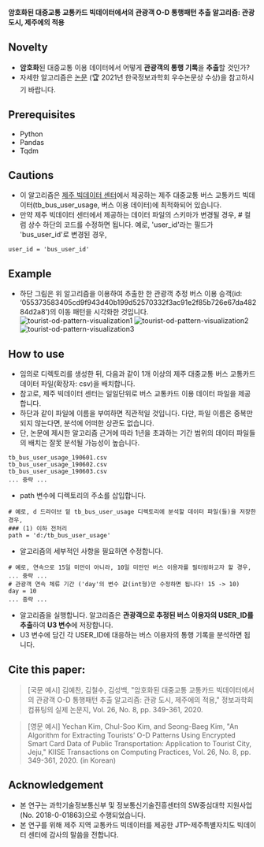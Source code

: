 **암호화된 대중교통 교통카드 빅데이터에서의 관광객 O-D 통행패턴 추출 알고리즘: 관광도시, 제주에의 적용**

## Novelty
- **암호화**된 대중교통 이용 데이터에서 어떻게 **관광객의 통행 기록**을 **추출**할 것인가?
- 자세한 알고리즘은 [논문](https://doi.org/10.5626/KTCP.2020.26.8.349) (🏆 2021년 한국정보과학회 우수논문상 수상)을 참고하시기 바랍니다.

## Prerequisites
- Python
- Pandas 
- Tqdm

## Cautions
- 이 알고리즘은 [제주 빅데이터 센터](https://bc.jejudatahub.net/main)에서 제공하는 제주 대중교통 버스 교통카드 빅데이터(tb_bus_user_usage, 버스 이용 데이터)에 최적화되어 있습니다.
- 만약 제주 빅데이터 센터에서 제공하는 데이터 파일의 스키마가 변경될 경우, # 컬럼 상수 하단의 코드를 수정하면 됩니다. 예로, 'user_id'라는 필드가 'bus_user_id'로 변경된 경우,
~~~
user_id = 'bus_user_id'
~~~

## Example
- 하단 그림은 위 알고리즘을 이용하여 추출한 한 관광객 추정 버스 이용 승객(id: ‘055373583405cd9f943d40b199d52570332f3ac91e2f85b726e67da48284d2a8')의 이동 패턴을 시각화한 것입니다.
![tourist-od-pattern-visualization1](README1.png)
![tourist-od-pattern-visualization2](README2.png)
![tourist-od-pattern-visualization3](README3.png)

## How to use
- 임의로 디렉토리를 생성한 뒤, 다음과 같이 1개 이상의 제주 대중교통 버스 교통카드 데이터 파일(확장자: csv)을 배치합니다.
- 참고로, 제주 빅데이터 센터는 일일단위로 버스 교통카드 이용 데이터 파일을 제공합니다.
- 하단과 같이 파일에 이름을 부여하면 직관적일 것입니다. 다만, 파일 이름은 중복만 되지 않는다면, 분석에 어떠한 상관도 없습니다.
- 단, 논문에 제시한 알고리즘 근거에 따라 1년을 초과하는 기간 범위의 데이터 파일들의 배치는 잘못 분석될 가능성이 높습니다.
~~~
tb_bus_user_usage_190601.csv
tb_bus_user_usage_190602.csv
tb_bus_user_usage_190603.csv
... 중략 ...
~~~
- path 변수에 디렉토리의 주소를 삽입합니다.
~~~
# 예로, d 드라이브 밑 tb_bus_user_usage 디렉토리에 분석할 데이터 파일(들)을 저장한 경우,
### (1) 이하 전처리
path = 'd:/tb_bus_user_usage'
~~~
- 알고리즘의 세부적인 사항을 필요하면 수정합니다.
~~~
# 예로, 연속으로 15일 미만이 아니라, 10일 미만인 버스 이용자를 필터링하고자 할 경우,
... 중략 ...
# 관광객 연속 체류 기간 ('day'의 변수 값(int형)만 수정하면 됩니다! 15 -> 10)
day = 10
... 중략 ...
~~~
- 알고리즘을 실행합니다. 알고리즘은 **관광객으로 추정된 버스 이용자의 USER_ID를 추출**하여 **U3 변수**에 저장합니다.
- U3 변수에 담긴 각 USER_ID에 대응하는 버스 이용자의 통행 기록을 분석하면 됩니다.

## Cite this paper:

>[국문 예시]
김예찬, 김철수, 김성백, "암호화된 대중교통 교통카드 빅데이터에서의 관광객 O-D 통행패턴 추출 알고리즘: 관광 도시, 제주에의 적용," 정보과학회 컴퓨팅의 실제 논문지, Vol. 26, No. 8, pp. 349-361, 2020.

>[영문 예시]
Yechan Kim, Chul-Soo Kim, and Seong-Baeg Kim, "An Algorithm for Extracting Tourists’ O-D Patterns Using Encrypted Smart Card Data of Public Transportation: Application to Tourist City, Jeju," KIISE Transactions on Computing Practices, Vol. 26, No. 8, pp. 349-361, 2020. (in Korean)

## Acknowledgement
- 본 연구는 과학기술정보통신부 및 정보통신기술진흥센터의 SW중심대학 지원사업(No. 2018-0-01863)으로 수행되었습니다.
- 본 연구를 위해 제주 지역 교통카드 빅데이터를 제공한 JTP-제주특별자치도 빅데이터 센터에 감사의 말씀을 전합니다.
